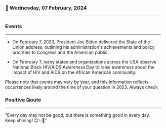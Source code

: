 ### 📅 Wednesday, 07 February, 2024
------
### Events
------
- On February 7, 2023, President Joe Biden delivered the State of the Union address, outlining his administration's achievements and policy priorities to Congress and the American public.

- On February 7, many states and organizations across the USA observe National Black HIV/AIDS Awareness Day to raise awareness about the impact of HIV and AIDS on the African American community.

Please note that events may vary by year, and this information reflects occurrences likely around the time of your question in 2023. Always check
### Positive Qoute
------
"Every day may not be good, but there is something good in every day. Keep shining! 😊✨🌟"
